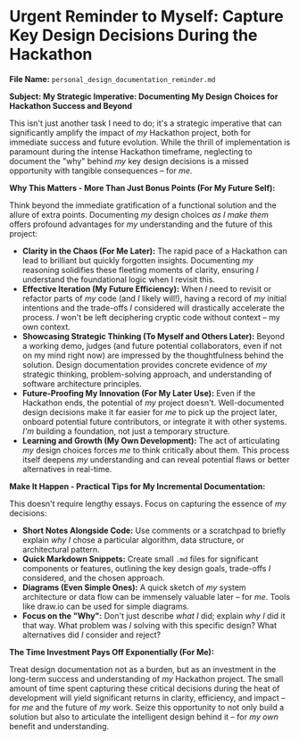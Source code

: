 # Urgent Reminder to Myself: Capture Key Design Decisions During the Hackathon

**File Name:** `personal_design_documentation_reminder.md`

**Subject: My Strategic Imperative: Documenting My Design Choices for Hackathon Success and Beyond**

This isn't just another task I need to do; it's a strategic imperative that can significantly amplify the impact of *my* Hackathon project, both for immediate success and future evolution. While the thrill of implementation is paramount during the intense Hackathon timeframe, neglecting to document the "why" behind *my* key design decisions is a missed opportunity with tangible consequences – for *me*.

**Why This Matters - More Than Just Bonus Points (For My Future Self):**

Think beyond the immediate gratification of a functional solution and the allure of extra points. Documenting *my* design choices *as I make them* offers profound advantages for *my* understanding and the future of this project:

* **Clarity in the Chaos (For Me Later):** The rapid pace of a Hackathon can lead to brilliant but quickly forgotten insights. Documenting *my* reasoning solidifies these fleeting moments of clarity, ensuring *I* understand the foundational logic when I revisit this.
* **Effective Iteration (My Future Efficiency):** When *I* need to revisit or refactor parts of *my* code (and *I* likely will!), having a record of *my* initial intentions and the trade-offs *I* considered will drastically accelerate the process. *I* won't be left deciphering cryptic code without context – my own context.
* **Showcasing Strategic Thinking (To Myself and Others Later):** Beyond a working demo, judges (and future potential collaborators, even if not on my mind right now) are impressed by the thoughtfulness behind the solution. Design documentation provides concrete evidence of *my* strategic thinking, problem-solving approach, and understanding of software architecture principles.
* **Future-Proofing My Innovation (For My Later Use):** Even if the Hackathon ends, the potential of *my* project doesn't. Well-documented design decisions make it far easier for *me* to pick up the project later, onboard potential future contributors, or integrate it with other systems. *I'm* building a foundation, not just a temporary structure.
* **Learning and Growth (My Own Development):** The act of articulating *my* design choices forces *me* to think critically about them. This process itself deepens *my* understanding and can reveal potential flaws or better alternatives in real-time.

**Make It Happen - Practical Tips for My Incremental Documentation:**

This doesn't require lengthy essays. Focus on capturing the essence of *my* decisions:

* **Short Notes Alongside Code:** Use comments or a scratchpad to briefly explain *why I* chose a particular algorithm, data structure, or architectural pattern.
* **Quick Markdown Snippets:** Create small `.md` files for significant components or features, outlining the key design goals, trade-offs *I* considered, and the chosen approach.
* **Diagrams (Even Simple Ones):** A quick sketch of *my* system architecture or data flow can be immensely valuable later – for *me*. Tools like draw.io can be used for simple diagrams.
* **Focus on the "Why":** Don't just describe *what I* did; explain *why I* did it that way. What problem was *I* solving with this specific design? What alternatives did *I* consider and reject?

**The Time Investment Pays Off Exponentially (For Me):**

Treat design documentation not as a burden, but as an investment in the long-term success and understanding of *my* Hackathon project. The small amount of time spent capturing these critical decisions during the heat of development will yield significant returns in clarity, efficiency, and impact – for *me* and the future of *my* work. Seize this opportunity to not only build a solution but also to articulate the intelligent design behind it – for *my own* benefit and understanding.
